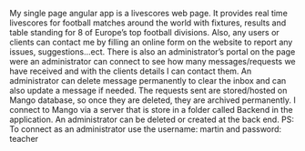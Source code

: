 
My single page angular app is a livescores web page.
It provides real time livescores for football matches around the world with fixtures, results and table standing for 8 of Europe’s top football divisions.
Also, any users or clients can contact me by filling an online form on the website to report any issues, suggestions...ect.
There is also an administrator’s portal on the page were an administrator can connect to see how many messages/requests we have received and with the clients details I can contact them.
An administrator can delete message permanently to clear the inbox and can also update a message if needed.
The requests sent are stored/hosted on Mango database, so once they are deleted, they are archived permanently.
I connect to Mango via a server that is store in a folder called Backend in the application.
An administrator can be deleted or created at the back end.
PS: To connect as an administrator use the username: martin and password: teacher
